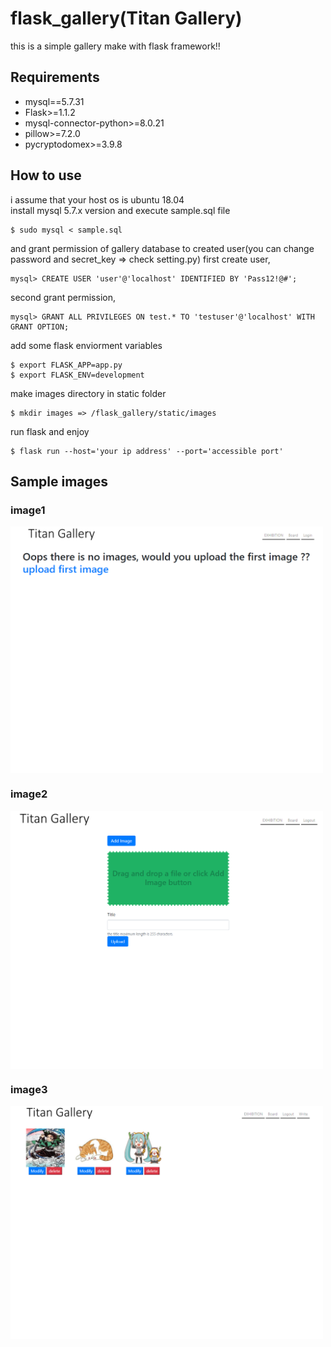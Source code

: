 # flask_gallery(Titan Gallery)
this is a simple gallery make with flask framework!!

## Requirements
*   mysql==5.7.31
*   Flask>=1.1.2
*   mysql-connector-python>=8.0.21
*   pillow>=7.2.0
*   pycryptodomex>=3.9.8

## How to use
i assume that your host os is ubuntu 18.04  
install mysql 5.7.x version and execute sample.sql file
```
$ sudo mysql < sample.sql
```
and grant permission of gallery database to created user(you can change password and secret_key => check setting.py)
first create user,
```
mysql> CREATE USER 'user'@'localhost' IDENTIFIED BY 'Pass12!@#';
```
second grant permission,
```
mysql> GRANT ALL PRIVILEGES ON test.* TO 'testuser'@'localhost' WITH GRANT OPTION;
```
add some flask enviorment variables
```
$ export FLASK_APP=app.py
$ export FLASK_ENV=development
```
make images directory in static folder
```
$ mkdir images => /flask_gallery/static/images
```
run flask and enjoy
```
$ flask run --host='your ip address' --port='accessible port'
```

## Sample images
### image1
<img align="center" src="images/image1.PNG" width="500">

### image2
<img align="center" src="images/image2.PNG" width="500">

### image3
<img align="center" src="images/image3.PNG" width="500">